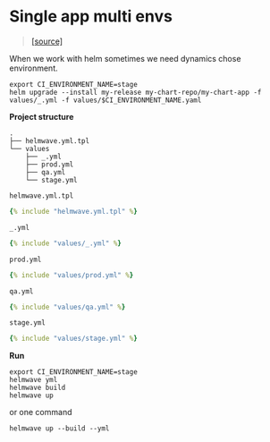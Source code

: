 # Single app multi envs

> [ [source] ](https://github.com/helmwave/docs/tree/0.17.x/docs/examples/single-app-multi-envs)

When we work with helm sometimes we need dynamics chose environment.

```shell
export CI_ENVIRONMENT_NAME=stage
helm upgrade --install my-release my-chart-repo/my-chart-app -f values/_.yml -f values/$CI_ENVIRONMENT_NAME.yaml
```


**Project structure**

```
.
├── helmwave.yml.tpl
└── values
    ├── _.yml
    ├── prod.yml
    ├── qa.yml
    └── stage.yml
```

`helmwave.yml.tpl`


```yaml
{% include "helmwave.yml.tpl" %}
```

 `_.yml`

```yaml
{% include "values/_.yml" %}
```

 `prod.yml`

```yaml
{% include "values/prod.yml" %}
```

 `qa.yml`

```yaml
{% include "values/qa.yml" %}
```

`stage.yml`

```yaml
{% include "values/stage.yml" %}
```

**Run**

```shell
export CI_ENVIRONMENT_NAME=stage
helmwave yml
helmwave build
helmwave up
```

or one command 

```
helmwave up --build --yml
```
